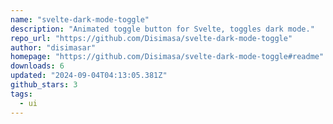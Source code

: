 ```yaml
---
name: "svelte-dark-mode-toggle"
description: "Animated toggle button for Svelte, toggles dark mode."
repo_url: "https://github.com/Disimasa/svelte-dark-mode-toggle"
author: "disimasar"
homepage: "https://github.com/Disimasa/svelte-dark-mode-toggle#readme"
downloads: 6
updated: "2024-09-04T04:13:05.381Z"
github_stars: 3
tags: 
  - ui
---
```

